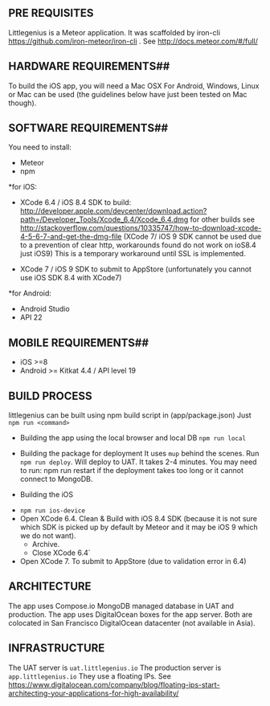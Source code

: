 ## PRE REQUISITES ##
Littlegenius is a Meteor application. It was scaffolded by iron-cli https://github.com/iron-meteor/iron-cli .
See http://docs.meteor.com/#/full/

## HARDWARE REQUIREMENTS##
To build the iOS app, you will need a Mac OSX
For Android, Windows, Linux or Mac can be used (the guidelines below have just been tested on Mac though).

## SOFTWARE REQUIREMENTS##
You need to install:
- Meteor
- npm

*for iOS:
- XCode 6.4 / iOS 8.4 SDK to build:  http://developer.apple.com/devcenter/download.action?path=/Developer_Tools/Xcode_6.4/Xcode_6.4.dmg
 for other builds see http://stackoverflow.com/questions/10335747/how-to-download-xcode-4-5-6-7-and-get-the-dmg-file
 (XCode 7/ iOS 9 SDK cannot be used due to a prevention of clear http, workarounds found do not work on ioS8.4 just iOS9)
 This is a temporary workaround until SSL is implemented.

- XCode 7 / iOS 9 SDK to submit to AppStore (unfortunately you cannot use iOS SDK 8.4 with XCode7)

*for Android:
- Android Studio
- API 22

## MOBILE REQUIREMENTS##
- iOS >=8
- Android >= Kitkat 4.4 / API level 19

## BUILD PROCESS ##

littlegenius can be built using npm build script in (app/package.json)
Just `npm run <command>`

* Building the app using the local browser and local DB
`npm run local`

* Building the package for deployment
It uses `mup` behind the scenes.
Run `npm run deploy`. Will deploy to UAT. It takes 2-4 minutes.
You may need to run: npm run restart if the deployment takes too long or it cannot connect to MongoDB.

* Building the iOS
- `npm run ios-device`
- Open XCode 6.4. Clean & Build with iOS 8.4 SDK (because it is not sure which SDK is picked up by default by Meteor and it may be iOS 9 which we do not want).
  - Archive.
  - Close XCode 6.4`
- Open XCode 7. To submit to AppStore (due to validation error in 6.4)

## ARCHITECTURE ##
The app uses Compose.io MongoDB managed database in UAT and production.
The app uses DigitalOcean boxes for the app server.
Both are colocated in San Francisco DigitalOcean datacenter (not available in Asia).

## INFRASTRUCTURE ##
The UAT server is `uat.littlegenius.io`
The production server is `app.littlegenius.io`
They use a floating IPs. See https://www.digitalocean.com/company/blog/floating-ips-start-architecting-your-applications-for-high-availability/